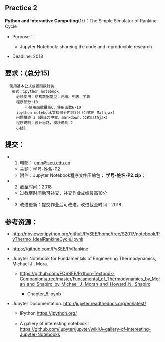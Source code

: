 ## Practice 2

**Python and Interactive Computing**(15)：The Simple Simulator of Rankine Cycle 
  
* Purpose： 
   * Jupyter Notebook: shareing the code and reproducible research

* Deadline: 2018

## 要求：(总分15)

      使用基本公式或者函数封装，
       形式：ipython notebook
         必须使用：结构数据类型：元组、列表、字典
         程序部分:10
             不使用函数最高6，使用函数6-10
         ipython notebook文档部分内容5分（公式用 Mathjax)
         问题描述 2（翻译为中文，markdown，公式mathjax）
         程序说明：设计思路，模块说明 2
         小结1 

## 提交：

* 1) 电邮： cmh@seu.edu.cn
   * 主题：学号-姓名-P2
   * 附件：Jupyter Notebook程序文件压缩包： **学号-姓名-P2.zip**；

* 2) 截至时间：2018
   * 过截至时间后可补交，补交作业成绩最高10分

* 3) 改进更新：提交作业后可改进，改进截至时间：2018

## 参考资源：

*  http://nbviewer.ipython.org/github/PySEE/home/tree/S2017/notebook/PyThermo_IdealRankineCycle.ipynb
 
*  https://github.com/PySEE/PyRankine

*  Jupyter Notebook for Fundamentals of Engineering Thermodynamics, Michael J . Mora. 

   * https://github.com/FOSSEE/Python-Textbook-Companions/tree/master/Fundamental_of_Thermodynamics_by_Moran_and_Shapiro_by_Michael_J._Moran_and_Howard_N._Shapiro
   
     * Chapter_8.ipynb

* Jupyter Documentation. http://jupyter.readthedocs.org/en/latest/
    
    * IPython https://ipython.org/
    
    * A gallery of interesting notebook：https://github.com/jupyter/jupyter/wiki/A-gallery-of-interesting-Jupyter-Notebooks



  

